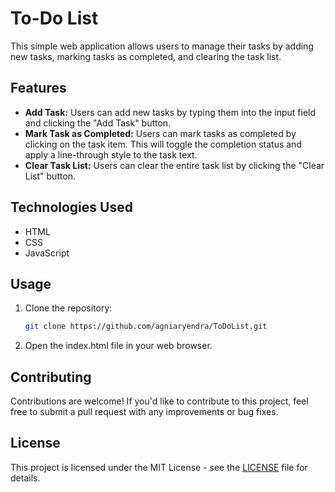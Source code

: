# To-Do List

This simple web application allows users to manage their tasks by adding new tasks, marking tasks as completed, and clearing the task list.

## Features

- **Add Task:** Users can add new tasks by typing them into the input field and clicking the "Add Task" button.
- **Mark Task as Completed:** Users can mark tasks as completed by clicking on the task item. This will toggle the completion status and apply a line-through style to the task text.
- **Clear Task List:** Users can clear the entire task list by clicking the "Clear List" button.

## Technologies Used

- HTML
- CSS
- JavaScript

## Usage

1. Clone the repository:
   ```bash
   git clone https://github.com/agniaryendra/ToDoList.git
   ```
2. Open the index.html file in your web browser.

## Contributing

Contributions are welcome! If you'd like to contribute to this project, feel free to submit a pull request with any improvements or bug fixes.

## License

This project is licensed under the MIT License - see the [LICENSE](LICENSE) file for details.
